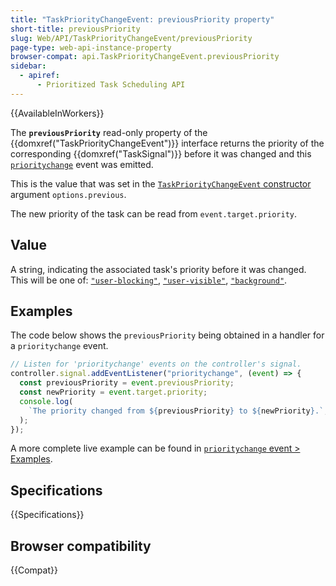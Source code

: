 ```yaml
---
title: "TaskPriorityChangeEvent: previousPriority property"
short-title: previousPriority
slug: Web/API/TaskPriorityChangeEvent/previousPriority
page-type: web-api-instance-property
browser-compat: api.TaskPriorityChangeEvent.previousPriority
sidebar:
  - apiref:
      - Prioritized Task Scheduling API
---
```


{{AvailableInWorkers}}

The **`previousPriority`** read-only property of the {{domxref("TaskPriorityChangeEvent")}} interface returns the priority of the corresponding {{domxref("TaskSignal")}} before it was changed and this [`prioritychange`](/en-US/docs/Web/API/TaskSignal/prioritychange_event) event was emitted.

This is the value that was set in the [`TaskPriorityChangeEvent` constructor](/en-US/docs/Web/API/TaskPriorityChangeEvent/TaskPriorityChangeEvent) argument `options.previous`. <!-- link? -->

The new priority of the task can be read from `event.target.priority`.

## Value

A string, indicating the associated task's priority before it was changed.
This will be one of: [`"user-blocking"`](/en-US/docs/Web/API/Prioritized_Task_Scheduling_API#user-blocking), [`"user-visible"`](/en-US/docs/Web/API/Prioritized_Task_Scheduling_API#user-visible), [`"background"`](/en-US/docs/Web/API/Prioritized_Task_Scheduling_API#background).

## Examples

The code below shows the `previousPriority` being obtained in a handler for a `prioritychange` event.

```js
// Listen for 'prioritychange' events on the controller's signal.
controller.signal.addEventListener("prioritychange", (event) => {
  const previousPriority = event.previousPriority;
  const newPriority = event.target.priority;
  console.log(
    `The priority changed from ${previousPriority} to ${newPriority}.`,
  );
});
```

A more complete live example can be found in [`prioritychange` event > Examples](/en-US/docs/Web/API/TaskSignal/prioritychange_event).

## Specifications

{{Specifications}}

## Browser compatibility

{{Compat}}
